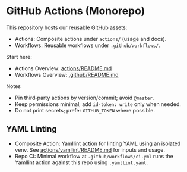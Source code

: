 # GitHub Actions (Monorepo)

This repository hosts our reusable GitHub assets:

- Actions: Composite actions under `actions/` (usage and docs).
- Workflows: Reusable workflows under `.github/workflows/`.

Start here:

- Actions Overview: [actions/README.md](actions/README.md)
- Workflows Overview: [.github/README.md](.github/README.md)

Notes
- Pin third‑party actions by version/commit; avoid `@master`.
- Keep permissions minimal; add `id-token: write` only when needed.
- Do not print secrets; prefer `GITHUB_TOKEN` where possible.

## YAML Linting

- Composite Action: Yamllint action for linting YAML using an isolated venv. See [actions/yamllint/README.md](actions/yamllint/README.md) for inputs and usage.
- Repo CI: Minimal workflow at `.github/workflows/ci.yml` runs the Yamllint action against this repo using `.yamllint.yaml`.
